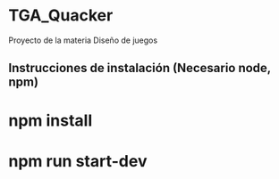 # TGA_Quacker
Proyecto de la materia Diseño de juegos

## Instrucciones de instalación (Necesario node, npm)
# npm install
# npm run start-dev